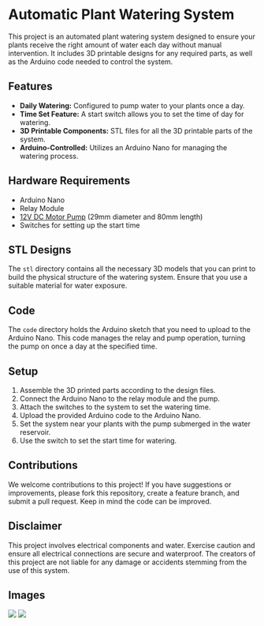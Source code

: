 # Automatic Plant Watering System

This project is an automated plant watering system designed to ensure your plants receive the right amount of water each day without manual intervention. It includes 3D printable designs for any required parts, as well as the Arduino code needed to control the system.

## Features

- **Daily Watering:** Configured to pump water to your plants once a day.
- **Time Set Feature:** A start switch allows you to set the time of day for watering.
- **3D Printable Components:** STL files for all the 3D printable parts of the system.
- **Arduino-Controlled:** Utilizes an Arduino Nano for managing the watering process.

## Hardware Requirements

- Arduino Nano
- Relay Module
- [12V DC Motor Pump](http://surl.li/syvim) (29mm diameter and 80mm length) 
- Switches for setting up the start time

## STL Designs

The `stl` directory contains all the necessary 3D models that you can print to build the physical structure of the watering system. Ensure that you use a suitable material for water exposure.

## Code

The `code` directory holds the Arduino sketch that you need to upload to the Arduino Nano. This code manages the relay and pump operation, turning the pump on once a day at the specified time.

## Setup

1. Assemble the 3D printed parts according to the design files.
2. Connect the Arduino Nano to the relay module and the pump.
3. Attach the switches to the system to set the watering time.
4. Upload the provided Arduino code to the Arduino Nano.
5. Set the system near your plants with the pump submerged in the water reservoir.
6. Use the switch to set the start time for watering.

## Contributions

We welcome contributions to this project! If you have suggestions or improvements, please fork this repository, create a feature branch, and submit a pull request. Keep in mind the code can be improved. 


## Disclaimer

This project involves electrical components and water. Exercise caution and ensure all electrical connections are secure and waterproof. The creators of this project are not liable for any damage or accidents stemming from the use of this system.


## Images

<img src="https://utfs.io/f/2f54125d-0678-4611-bb29-98994bed787b-ujtylh.JPG" >
<img src="https://utfs.io/f/a5e272b5-0f60-4421-b773-ed5e36ec6f2c-ujtylg.JPG" >
